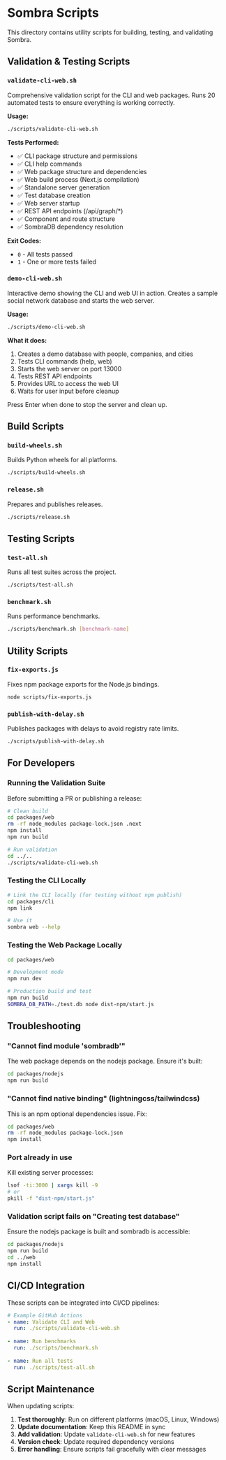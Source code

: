 # Sombra Scripts

This directory contains utility scripts for building, testing, and validating Sombra.

## Validation & Testing Scripts

### `validate-cli-web.sh`

Comprehensive validation script for the CLI and web packages. Runs 20 automated tests to ensure everything is working correctly.

**Usage:**
```bash
./scripts/validate-cli-web.sh
```

**Tests Performed:**
- ✅ CLI package structure and permissions
- ✅ CLI help commands
- ✅ Web package structure and dependencies
- ✅ Web build process (Next.js compilation)
- ✅ Standalone server generation
- ✅ Test database creation
- ✅ Web server startup
- ✅ REST API endpoints (/api/graph/*)
- ✅ Component and route structure
- ✅ SombraDB dependency resolution

**Exit Codes:**
- `0` - All tests passed
- `1` - One or more tests failed

### `demo-cli-web.sh`

Interactive demo showing the CLI and web UI in action. Creates a sample social network database and starts the web server.

**Usage:**
```bash
./scripts/demo-cli-web.sh
```

**What it does:**
1. Creates a demo database with people, companies, and cities
2. Tests CLI commands (help, web)
3. Starts the web server on port 13000
4. Tests REST API endpoints
5. Provides URL to access the web UI
6. Waits for user input before cleanup

Press Enter when done to stop the server and clean up.

## Build Scripts

### `build-wheels.sh`

Builds Python wheels for all platforms.

```bash
./scripts/build-wheels.sh
```

### `release.sh`

Prepares and publishes releases.

```bash
./scripts/release.sh
```

## Testing Scripts

### `test-all.sh`

Runs all test suites across the project.

```bash
./scripts/test-all.sh
```

### `benchmark.sh`

Runs performance benchmarks.

```bash
./scripts/benchmark.sh [benchmark-name]
```

## Utility Scripts

### `fix-exports.js`

Fixes npm package exports for the Node.js bindings.

```bash
node scripts/fix-exports.js
```

### `publish-with-delay.sh`

Publishes packages with delays to avoid registry rate limits.

```bash
./scripts/publish-with-delay.sh
```

## For Developers

### Running the Validation Suite

Before submitting a PR or publishing a release:

```bash
# Clean build
cd packages/web
rm -rf node_modules package-lock.json .next
npm install
npm run build

# Run validation
cd ../..
./scripts/validate-cli-web.sh
```

### Testing the CLI Locally

```bash
# Link the CLI locally (for testing without npm publish)
cd packages/cli
npm link

# Use it
sombra web --help
```

### Testing the Web Package Locally

```bash
cd packages/web

# Development mode
npm run dev

# Production build and test
npm run build
SOMBRA_DB_PATH=./test.db node dist-npm/start.js
```

## Troubleshooting

### "Cannot find module 'sombradb'"

The web package depends on the nodejs package. Ensure it's built:

```bash
cd packages/nodejs
npm run build
```

### "Cannot find native binding" (lightningcss/tailwindcss)

This is an npm optional dependencies issue. Fix:

```bash
cd packages/web
rm -rf node_modules package-lock.json
npm install
```

### Port already in use

Kill existing server processes:

```bash
lsof -ti:3000 | xargs kill -9
# or
pkill -f "dist-npm/start.js"
```

### Validation script fails on "Creating test database"

Ensure the nodejs package is built and sombradb is accessible:

```bash
cd packages/nodejs
npm run build
cd ../web
npm install
```

## CI/CD Integration

These scripts can be integrated into CI/CD pipelines:

```yaml
# Example GitHub Actions
- name: Validate CLI and Web
  run: ./scripts/validate-cli-web.sh
  
- name: Run benchmarks
  run: ./scripts/benchmark.sh
  
- name: Run all tests
  run: ./scripts/test-all.sh
```

## Script Maintenance

When updating scripts:

1. **Test thoroughly**: Run on different platforms (macOS, Linux, Windows)
2. **Update documentation**: Keep this README in sync
3. **Add validation**: Update `validate-cli-web.sh` for new features
4. **Version check**: Update required dependency versions
5. **Error handling**: Ensure scripts fail gracefully with clear messages

